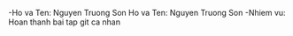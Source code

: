 -Ho va Ten: Nguyen Truong Son
Ho va Ten: Nguyen Truong Son
-Nhiem vu: Hoan thanh bai tap git ca nhan
